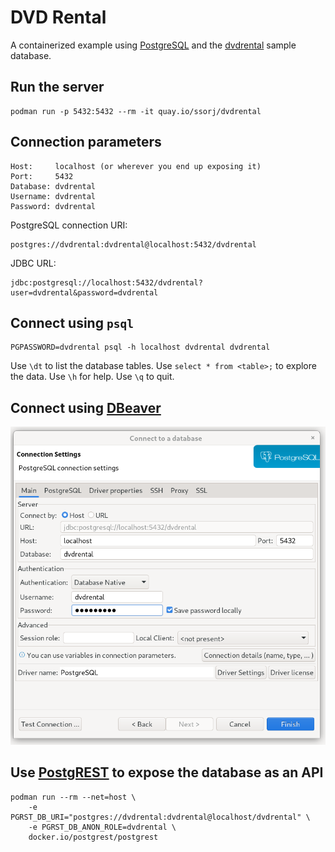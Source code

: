 # DVD Rental

A containerized example using [PostgreSQL][postgres] and the
[dvdrental][dvdrental] sample database.

[postgres]: https://www.postgresql.org/
[dvdrental]: https://www.postgresqltutorial.com/postgresql-getting-started/postgresql-sample-database/

## Run the server

~~~
podman run -p 5432:5432 --rm -it quay.io/ssorj/dvdrental
~~~

## Connection parameters

~~~
Host:     localhost (or wherever you end up exposing it)
Port:     5432
Database: dvdrental
Username: dvdrental
Password: dvdrental
~~~

PostgreSQL connection URI:

~~~
postgres://dvdrental:dvdrental@localhost:5432/dvdrental
~~~

JDBC URL:

~~~
jdbc:postgresql://localhost:5432/dvdrental?user=dvdrental&password=dvdrental
~~~

## Connect using `psql`

~~~
PGPASSWORD=dvdrental psql -h localhost dvdrental dvdrental
~~~

Use `\dt` to list the database tables.  Use `select * from <table>;`
to explore the data.  Use `\h` for help.  Use `\q` to quit.

## Connect using [DBeaver][dbeaver]

[dbeaver]: https://dbeaver.io/

<img src="dbeaver.png" width="640"/>

## Use [PostgREST][postgrest] to expose the database as an API

[postgrest]: https://postgrest.org/en/stable/index.html

~~~
podman run --rm --net=host \
    -e PGRST_DB_URI="postgres://dvdrental:dvdrental@localhost/dvdrental" \
    -e PGRST_DB_ANON_ROLE=dvdrental \
    docker.io/postgrest/postgrest
~~~
